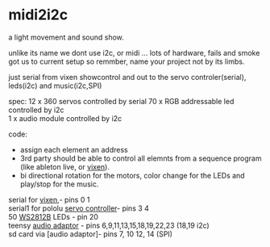 # midi2i2c
a light movement and sound show.

unlike its name we dont use i2c, or midi ...   lots of hardware, fails and smoke got us to current setup so remmber, name your project not by its limbs.  

just serial from vixen showcontrol and out to the servo controler(serial), leds(i2c) and music(i2c,SPI)

spec:
12 x 360 servos controlled by serial
70 x RGB addressable led controlled by i2c  
1   x audio module controlled by i2c  
 
code: 
* assign each element an address
* 3rd party should be able to control all elemnts from a sequence program (like ableton live, or [vixen](http://freaklabs.org/index.php/blog/chibi/wireless-lighting-control-using-arduino-and-vixen.html)). 
* bi directional rotation for the motors, color change for the LEDs and play/stop for the music.

serial for [vixen](http://www.vixenlights.com/),- pins 0 1  
serial1 for pololu [servo controller](https://www.pololu.com/docs/0J40)- pins 3 4  
50 [WS2812B](http://i.imgur.com/nXHc4Y4.png) LEDs - pin 20  
teensy [audio adaptor](https://www.pjrc.com/store/teensy3_audio.html) - pins 6,9,11,13,15,18,19,22,23 (18,19 i2c)  
sd card via [audio adaptor]- pins 7, 10 12, 14 (SPI)
